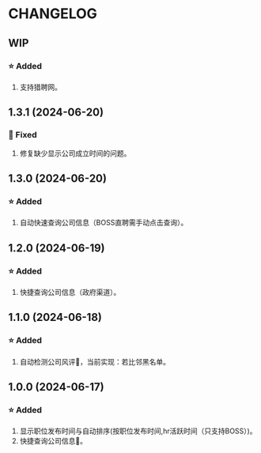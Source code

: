 # CHANGELOG

## WIP

### ⭐ Added

1. 支持猎聘网。

## 1.3.1 (2024-06-20)

### 🐛 Fixed

1. 修复缺少显示公司成立时间的问题。

## 1.3.0 (2024-06-20)

### ⭐ Added

1. 自动快速查询公司信息（BOSS直聘需手动点击查询）。

## 1.2.0 (2024-06-19)

### ⭐ Added

1. 快捷查询公司信息（政府渠道）。

## 1.1.0 (2024-06-18)

### ⭐ Added

1. 自动检测公司风评📡，当前实现：若比邻黑名单。

## 1.0.0 (2024-06-17)

### ⭐ Added

1. 显示职位发布时间与自动排序(按职位发布时间,hr活跃时间（只支持BOSS）)。
2. 快捷查询公司信息🔎。
